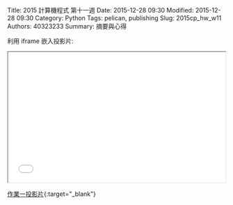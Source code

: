 Title: 2015 計算機程式 第十一週
Date: 2015-12-28 09:30
Modified: 2015-12-28 09:30
Category: Python
Tags: pelican, publishing
Slug: 2015cp_hw_w11
Authors: 40323233
Summary: 摘要與心得


利用 iframe 嵌入投影片:

<iframe src="simplest7.html" width="500" height="300"></iframe>

[作業一投影片](simplest7.html){:target="_blank"}